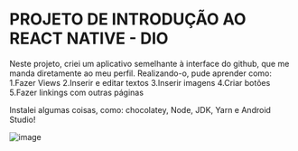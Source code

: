# PROJETO DE INTRODUÇÃO AO REACT NATIVE - DIO

Neste projeto, criei um aplicativo semelhante à interface do github, que me manda diretamente ao meu perfil.
Realizando-o, pude aprender como:
1.Fazer Views
2.Inserir e editar textos
3.Inserir imagens
4.Criar botões
5.Fazer linkings com outras páginas

Instalei algumas coisas, como: chocolatey, Node, JDK, Yarn e Android Studio!

![image](https://user-images.githubusercontent.com/105074625/170805900-b5f72744-92cf-451e-af5f-0ec22dd7137e.png)
